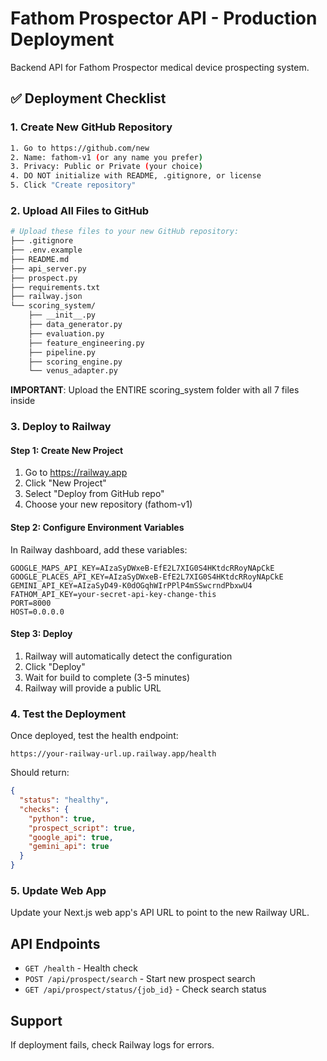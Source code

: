 
# Fathom Prospector API - Production Deployment

Backend API for Fathom Prospector medical device prospecting system.

## ✅ Deployment Checklist

### 1. Create New GitHub Repository
```bash
1. Go to https://github.com/new
2. Name: fathom-v1 (or any name you prefer)
3. Privacy: Public or Private (your choice)
4. DO NOT initialize with README, .gitignore, or license
5. Click "Create repository"
```

### 2. Upload All Files to GitHub
```bash
# Upload these files to your new GitHub repository:
├── .gitignore
├── .env.example
├── README.md
├── api_server.py
├── prospect.py
├── requirements.txt
├── railway.json
└── scoring_system/
    ├── __init__.py
    ├── data_generator.py
    ├── evaluation.py
    ├── feature_engineering.py
    ├── pipeline.py
    ├── scoring_engine.py
    └── venus_adapter.py
```

**IMPORTANT**: Upload the ENTIRE scoring_system folder with all 7 files inside

### 3. Deploy to Railway

#### Step 1: Create New Project
1. Go to https://railway.app
2. Click "New Project"
3. Select "Deploy from GitHub repo"
4. Choose your new repository (fathom-v1)

#### Step 2: Configure Environment Variables
In Railway dashboard, add these variables:

```
GOOGLE_MAPS_API_KEY=AIzaSyDWxeB-EfE2L7XIG0S4HKtdcRRoyNApCkE
GOOGLE_PLACES_API_KEY=AIzaSyDWxeB-EfE2L7XIG0S4HKtdcRRoyNApCkE
GEMINI_API_KEY=AIzaSyD49-K0dOGqhWIrPPlP4mSSwcrndPbxwU4
FATHOM_API_KEY=your-secret-api-key-change-this
PORT=8000
HOST=0.0.0.0
```

#### Step 3: Deploy
1. Railway will automatically detect the configuration
2. Click "Deploy"
3. Wait for build to complete (3-5 minutes)
4. Railway will provide a public URL

### 4. Test the Deployment

Once deployed, test the health endpoint:
```
https://your-railway-url.up.railway.app/health
```

Should return:
```json
{
  "status": "healthy",
  "checks": {
    "python": true,
    "prospect_script": true,
    "google_api": true,
    "gemini_api": true
  }
}
```

### 5. Update Web App

Update your Next.js web app's API URL to point to the new Railway URL.

## API Endpoints

- `GET /health` - Health check
- `POST /api/prospect/search` - Start new prospect search
- `GET /api/prospect/status/{job_id}` - Check search status

## Support

If deployment fails, check Railway logs for errors.
